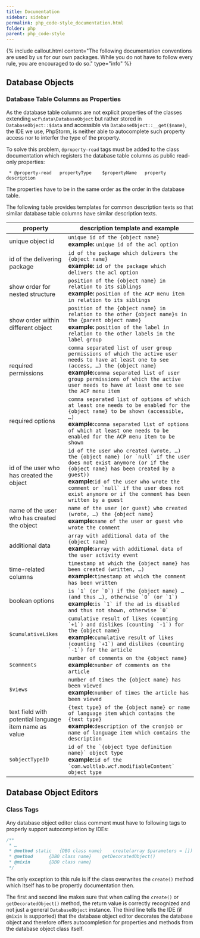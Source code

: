 ```yaml
---
title: Documentation
sidebar: sidebar
permalink: php_code-style_documentation.html
folder: php
parent: php_code-style
---
```


{% include callout.html content="The following documentation conventions are used by us for our own packages. While you do not have to follow every rule, you are encouraged to do so." type="info" %}


## Database Objects

### Database Table Columns as Properties

As the database table columns are not explicit properties of the classes extending `wcf\data\DatabaseObject` but rather stored in `DatabaseObject::$data` and accessible via `DatabaseObject::__get($name)`, the IDE we use, PhpStorm, is neither able to autocomplete such property access nor to interfer the type of the property.
 
To solve this problem, `@property-read` tags must be added to the class documentation which registers the database table columns as public read-only properties:

```
 * @property-read	propertyType	$propertyName	property description
```

The properties have to be in the same order as the order in the database table.

The following table provides templates for common description texts so that similar database table columns have similar description texts.

| property | description template and example |
|----------|----------------------------------|
| unique object id | `unique id of the {object name}`<br>**example:** `unique id of the acl option`|
| id of the delivering package | `id of the package which delivers the {object name}`<br>**example:** `id of the package which delivers the acl option`|
| show order for nested structure | `position of the {object name} in relation to its siblings`<br>**example:** `position of the ACP menu item in relation to its siblings`|
| show order within different object | `position of the {object name} in relation to the other {object name}s in the {parent object name}`<br>**example:** `position of the label in relation to the other labels in the label group`|
| required permissions | `comma separated list of user group permissions of which the active user needs to have at least one to see (access, …) the {object name}`<br>**example:**`comma separated list of user group permissions of which the active user needs to have at least one to see the ACP menu item`|
| required options | `comma separated list of options of which at least one needs to be enabled for the {object name} to be shown (accessible, …)`<br>**example:**`comma separated list of options of which at least one needs to be enabled for the ACP menu item to be shown`|
| id of the user who has created the object | ``id of the user who created (wrote, …) the {object name} (or `null` if the user does not exist anymore (or if the {object name} has been created by a guest))``<br>**example:**``id of the user who wrote the comment or `null` if the user does not exist anymore or if the comment has been written by a guest``|
| name of the user who has created the object | ``name of the user (or guest) who created (wrote, …) the {object name}``<br>**example:**``name of the user or guest who wrote the comment``|
| additional data | `array with additional data of the {object name}`<br>**example:**`array with additional data of the user activity event`|
| time-related columns | `timestamp at which the {object name} has been created (written, …)`<br>**example:**`timestamp at which the comment has been written`|
| boolean options | ``is `1` (or `0`) if the {object name} … (and thus …), otherwise `0` (or `1`)``<br>**example:**``is `1` if the ad is disabled and thus not shown, otherwise `0` ``|
| `$cumulativeLikes` | ``cumulative result of likes (counting `+1`) and dislikes (counting `-1`) for the {object name}``<br>**example:**``cumulative result of likes (counting `+1`) and dislikes (counting `-1`) for the article``|
| `$comments` | `number of comments on the {object name}`<br>**example:**`number of comments on the article`|
| `$views` | `number of times the {object name} has been viewed`<br>**example:**`number of times the article has been viewed`|
| text field with potential language item name as value | `{text type} of the {object name} or name of language item which contains the {text type}`<br>**example:**`description of the cronjob or name of language item which contains the description`|
| `$objectTypeID` | ``id of the `{object type definition name}` object type``<br>**example:**``id of the `com.woltlab.wcf.modifiableContent` object type``|


## Database Object Editors

### Class Tags

Any database object editor class comment must have to following tags to properly support autocompletion by IDEs:

```php
/**
 * …
 * @method static	{DBO class name}	create(array $parameters = [])
 * @method		{DBO class name}	getDecoratedObject()
 * @mixin		{DBO class name}
 */
```

The only exception to this rule is if the class overwrites the `create()` method which itself has to be propertly documentation then.

The first and second line makes sure that when calling the `create()` or `getDecoratedObject()` method, the return value is correctly recognized and not just a general `DatabaseObject` instance.
The third line tells the IDE (if `@mixin` is supported) that the database object editor decorates the database object and therefore offers autocompletion for properties and methods from the database object class itself. 